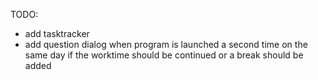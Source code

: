 TODO:
- add tasktracker
- add question dialog when program is launched a second time on the same day if the worktime should be continued or a break should be added
